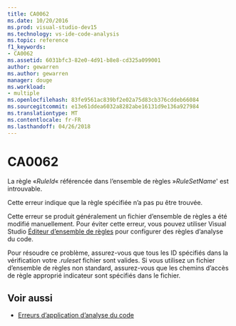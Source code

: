 ```yaml
---
title: CA0062
ms.date: 10/20/2016
ms.prod: visual-studio-dev15
ms.technology: vs-ide-code-analysis
ms.topic: reference
f1_keywords:
- CA0062
ms.assetid: 6031bfc3-82e0-4d91-b8e8-cd325a099001
author: gewarren
ms.author: gewarren
manager: douge
ms.workload:
- multiple
ms.openlocfilehash: 83fe9561ac839bf2e02a75d83cb376cddeb66084
ms.sourcegitcommit: e13e61ddea6032a8282abe16131d9e136a927984
ms.translationtype: MT
ms.contentlocale: fr-FR
ms.lasthandoff: 04/26/2018
---
```

# <a name="ca0062"></a>CA0062

La règle «*RuleId*« référencée dans l’ensemble de règles »*RuleSetName*' est introuvable.

Cette erreur indique que la règle spécifiée n’a pas pu être trouvée.

Cette erreur se produit généralement un fichier d’ensemble de règles a été modifié manuellement. Pour éviter cette erreur, vous pouvez utiliser Visual Studio [Éditeur d’ensemble de règles](../code-quality/working-in-the-code-analysis-rule-set-editor.md) pour configurer des règles d’analyse du code.

Pour résoudre ce problème, assurez-vous que tous les ID spécifiés dans la vérification votre *.ruleset* fichier sont valides. Si vous utilisez un fichier d’ensemble de règles non standard, assurez-vous que les chemins d’accès de règle approprié indicateur sont spécifiés dans le fichier.

## <a name="see-also"></a>Voir aussi

- [Erreurs d’application d’analyse du code](../code-quality/code-analysis-application-errors.md)
